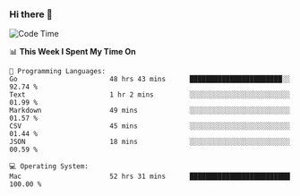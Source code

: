 ### Hi there 👋

<!--
**CrazyCollin/crazycollin** is a ✨ _special_ ✨ repository because its `README.md` (this file) appears on your GitHub profile.

Here are some ideas to get you started:

- 🔭 I’m currently working on ...
- 🌱 I’m currently learning ...
- 👯 I’m looking to collaborate on ...
- 🤔 I’m looking for help with ...
- 💬 Ask me about ...
- 📫 How to reach me: ...
- 😄 Pronouns: ...
- ⚡ Fun fact: ...
-->

<!--START_SECTION:waka-->
![Code Time](http://img.shields.io/badge/Code%20Time-4%2C994%20hrs%2039%20mins-blue)

📊 **This Week I Spent My Time On** 

```text
💬 Programming Languages: 
Go                       48 hrs 43 mins      ███████████████████████░░   92.74 % 
Text                     1 hr 2 mins         ░░░░░░░░░░░░░░░░░░░░░░░░░   01.99 % 
Markdown                 49 mins             ░░░░░░░░░░░░░░░░░░░░░░░░░   01.57 % 
CSV                      45 mins             ░░░░░░░░░░░░░░░░░░░░░░░░░   01.44 % 
JSON                     18 mins             ░░░░░░░░░░░░░░░░░░░░░░░░░   00.59 % 

💻 Operating System: 
Mac                      52 hrs 31 mins      █████████████████████████   100.00 % 
```


<!--END_SECTION:waka-->
